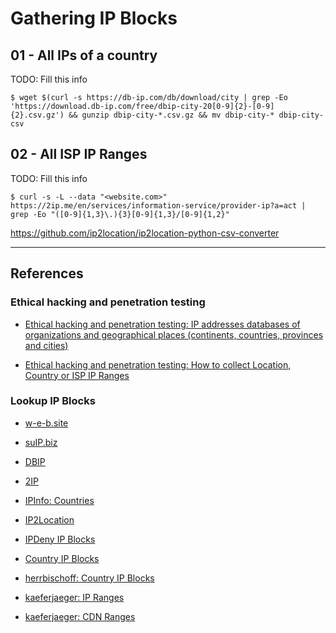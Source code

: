 # Gathering IP Blocks

## 01 - All IPs of a country

TODO: Fill this info

```
$ wget $(curl -s https://db-ip.com/db/download/city | grep -Eo 'https://download.db-ip.com/free/dbip-city-20[0-9]{2}-[0-9]{2}.csv.gz') && gunzip dbip-city-*.csv.gz && mv dbip-city-* dbip-city-csv
```

## 02 - All ISP IP Ranges

TODO: Fill this info

```
$ curl -s -L --data "<website.com>" https://2ip.me/en/services/information-service/provider-ip?a=act | grep -Eo "([0-9]{1,3}\.){3}[0-9]{1,3}/[0-9]{1,2}"
```

https://github.com/ip2location/ip2location-python-csv-converter

---
## References

### Ethical hacking and penetration testing

- [Ethical hacking and penetration testing: IP addresses databases of organizations and geographical places (continents, countries, provinces and cities)](https://miloserdov.org/?p=4156)

- [Ethical hacking and penetration testing: How to collect Location, Country or ISP IP Ranges](https://miloserdov.org/?p=17)

### Lookup IP Blocks

- [w-e-b.site](https://w-e-b.site/)

- [suIP.biz](https://suip.biz/)

- [DBIP](https://db-ip.com/)

- [2IP](https://2ip.me/en/)

- [IPInfo: Countries](https://ipinfo.io/countries)

- [IP2Location](https://lite.ip2location.com/ip-address-ranges-by-country)

- [IPDeny IP Blocks](https://www.ipdeny.com/ipblocks/)

- [Country IP Blocks](https://www.countryipblocks.net/acl.php)

- [herrbischoff: Country IP Blocks](https://github.com/herrbischoff/country-ip-blocks)

- [kaeferjaeger: IP Ranges](https://kaeferjaeger.gay/?dir=ip-ranges)

- [kaeferjaeger: CDN Ranges](https://kaeferjaeger.gay/?dir=cdn-ranges)